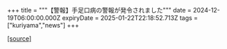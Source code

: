 +++
title = """【警報】手足口病の警報が発令されました"""
date = 2024-12-19T06:00:00.000Z
expiryDate = 2025-01-22T22:18:52.713Z
tags = ["kuriyama","news"]
+++


[[source]](https://www.town.kuriyama.hokkaido.jp/soshiki/38/18642.html)
